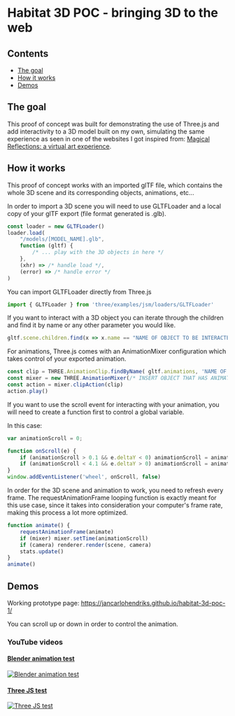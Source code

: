 # Habitat 3D POC - bringing 3D to the web

## Contents
- [The goal](#the-goal)
- [How it works](#how-it-works)
- [Demos](#demos)

## The goal
This proof of concept was built for demonstrating the use of Three.js and add interactivity to a 3D model built on my own, simulating the same experience as seen in one of the websites I got inspired from: [Magical Reflections: a virtual art experience](https://www.magische-spiegelungen.de/).

## How it works
This proof of concept works with an imported glTF file, which contains the whole 3D scene and its corresponding objects, animations, etc...

In order to import a 3D scene you will need to use GLTFLoader and a local copy of your glTF export (file format generated is .glb).
```js
const loader = new GLTFLoader()
loader.load(
	"/models/[MODEL_NAME].glb",
	function (gltf) {
		/* ... play with the 3D objects in here */
	},
	(xhr) => /* handle load */,
	(error) => /* handle error */
)
```

You can import GLTFLoader directly from Three.js
```js
import { GLTFLoader } from 'three/examples/jsm/loaders/GLTFLoader'
```

If you want to interact with a 3D object you can iterate through the children and find it by name or any other parameter you would like.
```js
gltf.scene.children.find(x => x.name == "NAME OF OBJECT TO BE INTERACTED WITH")
```

For animations, Three.js comes with an AnimationMixer configuration which takes control of your exported animation.
```js
const clip = THREE.AnimationClip.findByName( gltf.animations, 'NAME OF THE ANIMATION' )
const mixer = new THREE.AnimationMixer(/* INSERT OBJECT THAT HAS ANIMATION EG. gltf.cameras[0] */)
const action = mixer.clipAction(clip)
action.play()
```

If you want to use the scroll event for interacting with your animation, you will need to create a function first to control a global variable.

In this case:

```js
var animationScroll = 0;
```

```js
function onScroll(e) {
	if (animationScroll > 0.1 && e.deltaY < 0) animationScroll = animationScroll - 0.1
	if (animationScroll < 4.1 && e.deltaY > 0) animationScroll = animationScroll + 0.1
}
window.addEventListener('wheel', onScroll, false)
```

In order for the 3D scene and animation to work, you need to refresh every frame. The requestAnimationFrame looping function is exactly meant for this use case, since it takes into consideration your computer's frame rate, making this process a lot more optimized.

```js
function animate() {
	requestAnimationFrame(animate)
	if (mixer) mixer.setTime(animationScroll)
	if (camera) renderer.render(scene, camera)
	stats.update()
}
animate()
```

## Demos

Working prototype page: https://jancarlohendriks.github.io/habitat-3d-poc-1/

You can scroll up or down in order to control the animation.


### YouTube videos
#### [Blender animation test](https://www.youtube.com/watch?v=tyoUzYoNWDQ)
[![Blender animation test](https://img.youtube.com/vi/tyoUzYoNWDQ/0.jpg)](https://www.youtube.com/watch?v=tyoUzYoNWDQ "Blender animation test")

#### [Three JS test](https://www.youtube.com/watch?v=n1ApTcDTFVk)
[![Three JS test](https://img.youtube.com/vi/n1ApTcDTFVk/0.jpg)](https://www.youtube.com/watch?v=n1ApTcDTFVk "Three JS test")